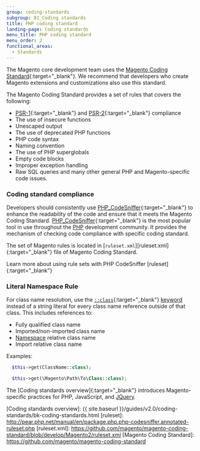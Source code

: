 ```yaml
---
group: coding-standards
subgroup: 01_Coding standards
title: PHP coding standard
landing-page: Coding standards
menu_title: PHP coding standard
menu_order: 2
functional_areas:
  - Standards
---
```


The Magento core development team uses the [Magento Coding Standard](https://github.com/magento/magento-coding-standard){:target="_blank"}. We recommend that developers who create Magento extensions and customizations also use this standard.

The Magento Coding Standard provides a set of rules that covers the following:
* [PSR-1]{:target="_blank"} and [PSR-2]{:target="_blank"} compliance
* The use of insecure functions
* Unescaped output
* The use of deprecated PHP functions
* PHP code syntax
* Naming convention
* The use of PHP superglobals
* Empty code blocks
* Improper exception handling
* Raw SQL queries and many other general PHP and Magento-specific code issues.

### Coding standard compliance

Developers should consistently use [PHP_CodeSniffer]{:target="_blank"} to enhance the readability of the code and ensure that it meets the Magento Coding Standard. [PHP_CodeSniffer]{:target="_blank"} is the most popular tool in use throughout the [PHP](https://glossary.magento.com/php) development community.
It provides the mechanism of checking code compliance with specific coding standard.

The set of Magento rules is located in [`ruleset.xml`][ruleset.xml]{:target="_blank"} file of Magento Coding Standard.

Learn more about using rule sets with PHP CodeSniffer [ruleset]{:target="_blank"}

### Literal Namespace Rule

For class name resolution, use the [`::class`](http://php.net/manual/en/language.oop5.basic.php#language.oop5.basic.class.class){:target="_blank"} [keyword](https://glossary.magento.com/keyword) instead of a string literal for every class name reference outside of that class.
This includes references to:

* Fully qualified class name
* Imported/non-imported class name
* [Namespace](https://glossary.magento.com/namespace) relative class name
* Import relative class name

Examples:

```php
  $this->get(ClassName::class);
```

```php
  $this->get(\Magento\Path\To\Class::class);
```

The [Coding standards overview]{:target="_blank"} introduces Magento-specific practices for PHP, JavaScript, and [JQuery](https://glossary.magento.com/jquery).

<!-- LINKS -->

[PHP_CodeSniffer]: http://pear.php.net/manual/en/package.php.php-codesniffer.faq.php
[PSR-1]: http://www.php-fig.org/psr/psr-1/
[PSR-2]: http://www.php-fig.org/psr/psr-2/
[Coding standards overview]: {{ site.baseurl }}/guides/v2.0/coding-standards/bk-coding-standards.html
[ruleset]: http://pear.php.net/manual/en/package.php.php-codesniffer.annotated-ruleset.php
[ruleset.xml]: https://github.com/magento/magento-coding-standard/blob/develop/Magento2/ruleset.xml
[Magento Coding Standard]: https://github.com/magento/magento-coding-standard
